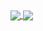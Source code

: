 <a href="https://github.com/nysos3">
  <img align="center" src="https://github-readme-stats.vercel.app/api?username=nysos3&hide=contribs&count_private=true&show_icons=true&theme=solarized-dark" />
</a>
<a href="https://github.com/nysos3">
  <img align="center" src="https://github-readme-stats.vercel.app/api/top-langs/?username=nysos3&theme=solarized-dark&layout=compact&hide=html" />
</a>

<!--
**nysos3/nysos3** is a ✨ _special_ ✨ repository because its `README.md` (this file) appears on your GitHub profile.

Here are some ideas to get you started:

- 🔭 I’m currently working on ...
- 🌱 I’m currently learning ...
- 👯 I’m looking to collaborate on ...
- 🤔 I’m looking for help with ...
- 💬 Ask me about ...
- 📫 How to reach me: ...
- 😄 Pronouns: ...
- ⚡ Fun fact: ...
-->
